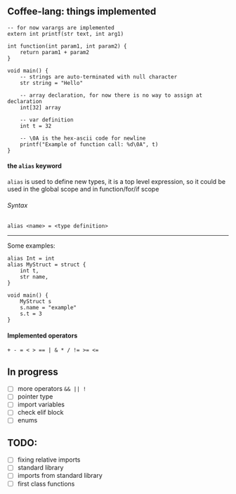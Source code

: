 ## Coffee-lang: things implemented
```
-- for now varargs are implemented
extern int printf(str text, int arg1)

int function(int param1, int param2) {
    return param1 + param2
}

void main() {
    -- strings are auto-terminated with null character
    str string = "Hello"

    -- array declaration, for now there is no way to assign at declaration
    int[32] array

    -- var definition
    int t = 32

    -- \0A is the hex-ascii code for newline
    printf("Example of function call: %d\0A", t)
}
```

#### the `alias` keyword
`alias` is used to define new types, it is a top level expression, so it could
be used in the global scope and in function/for/if scope

###### Syntax
```
alias <name> = <type definition>
```
---
Some examples:

```
alias Int = int
alias MyStruct = struct {
    int t,
    str name,
}

void main() {
    MyStruct s
    s.name = "example"
    s.t = 3
}
```
#### Implemented operators
`+ - = < > == | & * / != >= <=`

## In progress
- [ ] more operators `&& || !`
- [ ] pointer type
- [ ] import variables
- [ ] check elif block
- [ ] enums

## TODO:
- [ ] fixing relative imports
- [ ] standard library
- [ ] imports from standard library
- [ ] first class functions

